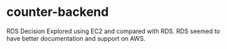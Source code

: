# counter-backend
RDS Decision
Explored using EC2 and compared with RDS.  RDS seemed to have better documentation and support on AWS.
